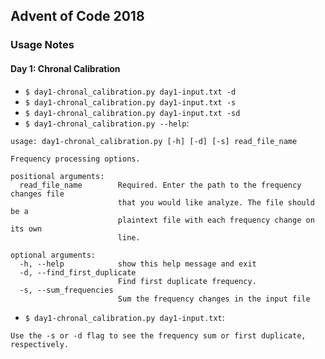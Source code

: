 Advent of Code 2018
-----

### Usage Notes

#### Day 1: Chronal Calibration
* `$ day1-chronal_calibration.py day1-input.txt -d`
* `$ day1-chronal_calibration.py day1-input.txt -s`
* `$ day1-chronal_calibration.py day1-input.txt -sd`
* `$ day1-chronal_calibration.py --help`:
```
usage: day1-chronal_calibration.py [-h] [-d] [-s] read_file_name

Frequency processing options.

positional arguments:
  read_file_name        Required. Enter the path to the frequency changes file
                        that you would like analyze. The file should be a
                        plaintext file with each frequency change on its own
                        line.

optional arguments:
  -h, --help            show this help message and exit
  -d, --find_first_duplicate
                        Find first duplicate frequency.
  -s, --sum_frequencies
                        Sum the frequency changes in the input file
```
* `$ day1-chronal_calibration.py day1-input.txt`:
```
Use the -s or -d flag to see the frequency sum or first duplicate, respectively.
```

